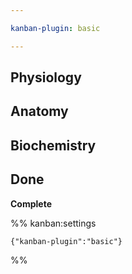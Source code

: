 ```yaml
---

kanban-plugin: basic

---
```


## Physiology



## Anatomy



## Biochemistry



## Done

**Complete**




%% kanban:settings
```
{"kanban-plugin":"basic"}
```
%%